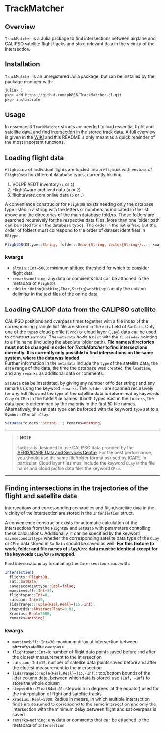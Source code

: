 TrackMatcher
============

Overview
--------

`TrackMatcher` is a Julia package to find intersections between airplane and CALIPSO satellite flight tracks and store relevant data in the vicinity of the intersection.


Installation
------------

`TrackMatcher` is an unregistered Julia package, but can be installed by the
package manager with:

```julia
julia> ]
pkg> add https://github.com/pb866/TrackMatcher.jl.git
pkg> instantiate
```


Usage
-----

In essence, 3 `TrackMatcher` structs are needed to load essential flight and satellite data, and find intersection in the stored track data. A full overview is given in the [WIKI](https://github.com/pb866/TrackMatcher.jl/wiki) and this README is only meant as a quick reminder of the most important functions.


Loading flight data
-------------------

`FlightData` of individual flights are loaded into a `FlightDB` with vectors of `FlightData` for different database types, currently holding

1. VOLPE AEDT inventory (`i` or `1`)
2. FlightAware archived data (`a` or `2`)
3. flightaware.com online data (`o` or `3`)

A convenience constructor for `FlightDB` exists needing only the database type listed in a string with the letters or numbers as indicated in the list above and the directories of the main database folders. Those folders are searched recursively for the respective data files. More than one folder path can be listed for all the database types.
The order in the list is free, but the order of folders must correspond to the order
of dataset identifiers in `DBtype`:

```julia
FlightDB(DBtype::String, folder::Union{String, Vector{String}}...; kwargs)
```

### kwargs
- `altmin::Int=5000`: minimum altitude threshold for which to consider flight data
- `remarks=nothing`: any data or comments that can be attached to the metadata of `FlightDB`
- `odelim::Union{Nothing,Char,String}=nothing`: specify the column delimiter in the text files of the online data


Loading CALIOP data from the CALIPSO satellite
----------------------------------------------

CALIPSO positions and overpass times together with a file index of the corresponding
granule hdf file are stored in the `data` field of `SatData`. Only one of the `type`s
cloud profile (`CPro`) or cloud layer (`CLay`) data can be used to construct `SatData`.
The `metadata` holds a `Dict` with the `fileindex` pointing to a file name (including
the absolute folder path). 
__File names/directories must not be changed in order for _TrackMatcher_ to find intersections correctly.__
__It is currently only possible to find intersections on the same system, where the data was loaded.__  
Further information in the `metadata` include the `type` of the satellite data,
the `date` range of the data, the time the database was `created`, the `loadtime`,
and any `remarks` as additional data or comments.

`SatData` can be instatiated, by giving any number of folder strings and any remarks
using the keyword `remarks`. The `folders` are scanned recursively for any hdf files
and the `type` of the satellite data is determined by keywords `CLay` or `CPro` in
the folder/file names. If both types exist in the `folders`, the data type is determined
by the majority in the first 50 file names. Alternatively, the sat data type can
be forced with the keyword `type` set to a `Symbol` `:CPro` or `:CLay`.

```julia
SatData(folders::String...; remarks=nothing)
```

---
> :information_source: **NOTE**
>
> `SatData` is designed to use CALIPSO data provided by the [AERIS/ICARE Data and Services Centre](http://www.icare.univ-lille1.fr/). 
> For the best performance, you should use the same file/folder format as used by ICARE. 
> In particular, Cloud layer files must include the keyword `CLay` in the file name
> and cloud profile data files the keyword `CPro`.
---


Finding intersections in the trajectories of the flight and satellite data
--------------------------------------------------------------------------

Intersections and corresponding accuracies and flight/satellite data in the vicinity of the intersection are stored in the `Intersection` struct.

A convenience constructor exists for automatic calculation of the intersections 
from the `FlightDB` and `SatData` with parameters controlling these calculations. 
Additionally, it can be specified by the keyword `savesecondsattype` whether the 
corresponding satellite data type of the `CLay` or `CPro` data stored in `SatData`
should be saved as well. 
__For this feature to work, folder and file names of `Clay`/`CPro` data must be identical__
__except for the keywords `CLay`/`CPro` swapped.__

Find intersections by instatiating the `Intersection` struct with:

```julia
Intersection(
  flights::FlightDB, 
  sat::SatData, 
  savesecondsattype::Bool=false;
  maxtimediff::Int=30, 
  flightspan::Int=0, 
  satspan::Int=15, 
  lidarrange::Tuple{Real,Real}=(15,-Inf),
  stepwidth::AbstractFloat=0.01, 
  Xradius::Real=5000, 
  remarks=nothing)
```

### kwargs

- `maxtimediff::Int=30`: maximum delay at intersection between aircraft/satellite overpass
- `flightspan::Int=0`: number of flight data points saved before and after the closest measurement to the intersection
- `satspan::Int=15`: number of satellite data points saved before and after the closest measurement to the intersection
- `lidarrange::Tuple{Real,Real}=(15,-Inf)`: top/bottom bounds of the lidar column data, between which
  data is stored; use `(Inf, -Inf)` to store the whole column
- `stepwidth::Float64=0.01`: stepwidth in degrees (at the equator) used for the 
  interpolation of flight and satellite tracks
- `Xradius::Real=5000`: Radius in meters, in which multiple intersection finds are
  assumed to correspond to the same intersection and only the intersection with the
  minimum delay between flight and sat overpass is saved
- `remarks=nothing`: any data or comments that can be attached to the metadata of `Intersection`
